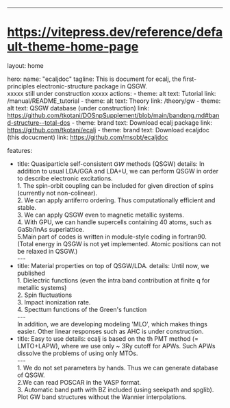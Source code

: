 ---
# https://vitepress.dev/reference/default-theme-home-page
layout: home

hero:
  name: "ecaljdoc"
  tagline: This is document for ecalj, the first-principles electronic-structure package in QSGW.<BR> xxxxx still under construction xxxxx
  actions:
    - theme: alt
      text: Tutorial
      link: /manual/README_tutorial
    - theme: alt
      text: Theory
      link: /theory/gw
    - theme: alt
      text: QSGW database (under construction)
      link: https://github.com/tkotani/DOSnpSupplement/blob/main/bandpng.md#band-structure--total-dos
    - theme: brand
      text: Download ecalj package
      link: https://github.com/tkotani/ecalj
    - theme: brand
      text: Download ecaljdoc (this docucment)
      link: https://github.com/msobt/ecaljdoc

features:
  - title: Quasiparticle self-consistent 𝘎𝘞 methods (QSGW)
    details: In addition to usual LDA/GGA and LDA+U, we can perform QSGW in order to describe electronic excitations.<BR>  1. The spin-orbit coupling can be included for given direction of spins (currently not non-colinear). <BR> 2. We can apply antiferro ordering. Thus computationally efficient and stable.<BR>3. We can apply QSGW even to magnetic metallic systems.<BR>4. With GPU, we can handle supercells containing 40 atoms, such as GaSb/InAs superlattice.<BR>5.Main part of codes is written in module-style coding in fortran90. <BR> (Total energy in QSGW is not yet implemented. Atomic positions can not be relaxed in QSGW.)<BR>---<BR>
  - title: Material properties on top of QSGW/LDA. 
    details: Until now, we published <BR> 1. Dielectric functions (even the intra band contribution at finite q for metallic systems)<BR>2. Spin fluctuations<BR>3. Impact inonization rate. <BR>4. Specttum functions of the Green's function<BR>---<BR>In addition, we are developing modeling 'MLO', which makes things easier. Other linear responses such as AHC is under construction.
  - title: Easy to use 
    details: ecalj is based on the th PMT method (= LMTO+LAPW), where we use only ~ 3Ry cutoff for APWs.   Such APWs dissolve the problems of using only MTOs.<BR>---<BR>1. We do not set parameters by hands. Thus we can generate database of QSGW.<BR>  2.We can read POSCAR in the VASP format. <BR>3. Automatic band path with BZ included (using seekpath and spglib). Plot GW band structures without the Wannier interpolations.

